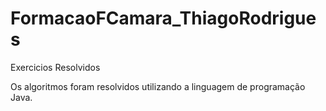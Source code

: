 # FormacaoFCamara_ThiagoRodrigues
Exercicios Resolvidos

Os algoritmos foram resolvidos utilizando a linguagem de programação Java.
